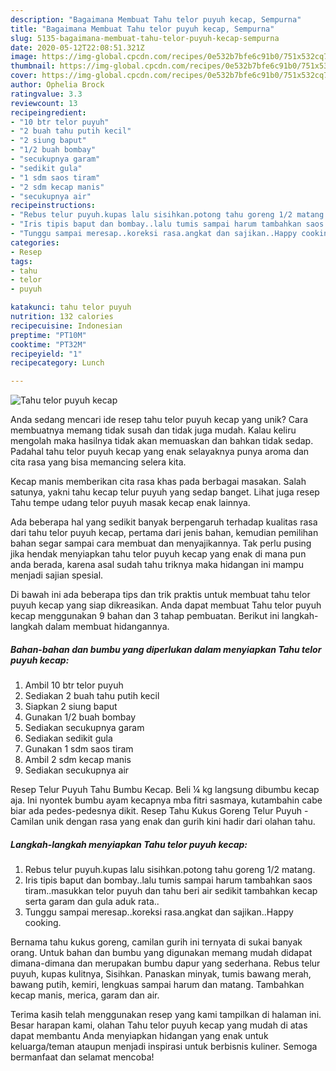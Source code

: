 ```yaml
---
description: "Bagaimana Membuat Tahu telor puyuh kecap, Sempurna"
title: "Bagaimana Membuat Tahu telor puyuh kecap, Sempurna"
slug: 5135-bagaimana-membuat-tahu-telor-puyuh-kecap-sempurna
date: 2020-05-12T22:08:51.321Z
image: https://img-global.cpcdn.com/recipes/0e532b7bfe6c91b0/751x532cq70/tahu-telor-puyuh-kecap-foto-resep-utama.jpg
thumbnail: https://img-global.cpcdn.com/recipes/0e532b7bfe6c91b0/751x532cq70/tahu-telor-puyuh-kecap-foto-resep-utama.jpg
cover: https://img-global.cpcdn.com/recipes/0e532b7bfe6c91b0/751x532cq70/tahu-telor-puyuh-kecap-foto-resep-utama.jpg
author: Ophelia Brock
ratingvalue: 3.3
reviewcount: 13
recipeingredient:
- "10 btr telor puyuh"
- "2 buah tahu putih kecil"
- "2 siung baput"
- "1/2 buah bombay"
- "secukupnya garam"
- "sedikit gula"
- "1 sdm saos tiram"
- "2 sdm kecap manis"
- "secukupnya air"
recipeinstructions:
- "Rebus telur puyuh.kupas lalu sisihkan.potong tahu goreng 1/2 matang."
- "Iris tipis baput dan bombay..lalu tumis sampai harum tambahkan saos tiram..masukkan telor puyuh dan tahu beri air sedikit tambahkan kecap serta garam dan gula aduk rata.."
- "Tunggu sampai meresap..koreksi rasa.angkat dan sajikan..Happy cooking."
categories:
- Resep
tags:
- tahu
- telor
- puyuh

katakunci: tahu telor puyuh 
nutrition: 132 calories
recipecuisine: Indonesian
preptime: "PT10M"
cooktime: "PT32M"
recipeyield: "1"
recipecategory: Lunch

---
```



![Tahu telor puyuh kecap](https://img-global.cpcdn.com/recipes/0e532b7bfe6c91b0/751x532cq70/tahu-telor-puyuh-kecap-foto-resep-utama.jpg)

Anda sedang mencari ide resep tahu telor puyuh kecap yang unik? Cara membuatnya memang tidak susah dan tidak juga mudah. Kalau keliru mengolah maka hasilnya tidak akan memuaskan dan bahkan tidak sedap. Padahal tahu telor puyuh kecap yang enak selayaknya punya aroma dan cita rasa yang bisa memancing selera kita.

Kecap manis memberikan cita rasa khas pada berbagai masakan. Salah satunya, yakni tahu kecap telur puyuh yang sedap banget. Lihat juga resep Tahu tempe udang telor puyuh masak kecap enak lainnya.

Ada beberapa hal yang sedikit banyak berpengaruh terhadap kualitas rasa dari tahu telor puyuh kecap, pertama dari jenis bahan, kemudian pemilihan bahan segar sampai cara membuat dan menyajikannya. Tak perlu pusing jika hendak menyiapkan tahu telor puyuh kecap yang enak di mana pun anda berada, karena asal sudah tahu triknya maka hidangan ini mampu menjadi sajian spesial.


Di bawah ini ada beberapa tips dan trik praktis untuk membuat tahu telor puyuh kecap yang siap dikreasikan. Anda dapat membuat Tahu telor puyuh kecap menggunakan 9 bahan dan 3 tahap pembuatan. Berikut ini langkah-langkah dalam membuat hidangannya.

<!--inarticleads1-->

##### Bahan-bahan dan bumbu yang diperlukan dalam menyiapkan Tahu telor puyuh kecap:

1. Ambil 10 btr telor puyuh
1. Sediakan 2 buah tahu putih kecil
1. Siapkan 2 siung baput
1. Gunakan 1/2 buah bombay
1. Sediakan secukupnya garam
1. Sediakan sedikit gula
1. Gunakan 1 sdm saos tiram
1. Ambil 2 sdm kecap manis
1. Sediakan secukupnya air


Resep Telur Puyuh Tahu Bumbu Kecap. Beli ¼ kg langsung dibumbu kecap aja. Ini nyontek bumbu ayam kecapnya mba fitri sasmaya, kutambahin cabe biar ada pedes-pedesnya dikit. Resep Tahu Kukus Goreng Telur Puyuh - Camilan unik dengan rasa yang enak dan gurih kini hadir dari olahan tahu. 

<!--inarticleads2-->

##### Langkah-langkah menyiapkan Tahu telor puyuh kecap:

1. Rebus telur puyuh.kupas lalu sisihkan.potong tahu goreng 1/2 matang.
1. Iris tipis baput dan bombay..lalu tumis sampai harum tambahkan saos tiram..masukkan telor puyuh dan tahu beri air sedikit tambahkan kecap serta garam dan gula aduk rata..
1. Tunggu sampai meresap..koreksi rasa.angkat dan sajikan..Happy cooking.


Bernama tahu kukus goreng, camilan gurih ini ternyata di sukai banyak orang. Untuk bahan dan bumbu yang digunakan memang mudah didapat dimana-dimana dan merupakan bumbu dapur yang sederhana. Rebus telur puyuh, kupas kulitnya, Sisihkan. Panaskan minyak, tumis bawang merah, bawang putih, kemiri, lengkuas sampai harum dan matang. Tambahkan kecap manis, merica, garam dan air. 

Terima kasih telah menggunakan resep yang kami tampilkan di halaman ini. Besar harapan kami, olahan Tahu telor puyuh kecap yang mudah di atas dapat membantu Anda menyiapkan hidangan yang enak untuk keluarga/teman ataupun menjadi inspirasi untuk berbisnis kuliner. Semoga bermanfaat dan selamat mencoba!
